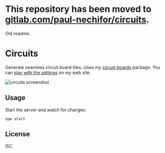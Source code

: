 # This repository has been moved to [gitlab.com/paul-nechifor/circuits](http://gitlab.com/paul-nechifor/circuits).

Old readme:

# Circuits

Generate seamless circuit board tiles. Uses my [circuit-boards][cb] package. You
can [play with the settings][site] on my web site.

![circuits screenshot](screenshot.png)

## Usage

Start the server and watch for changes:

    npm start

## License

ISC

[cb]: https://github.com/paul-nechifor/circuit-boards
[site]: http://nechifor.net/circuits
